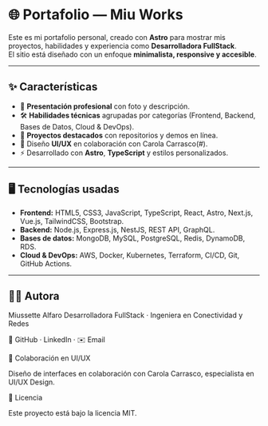 # 🌐 Portafolio — Miu Works

Este es mi portafolio personal, creado con **Astro** para mostrar mis proyectos, habilidades y experiencia como **Desarrolladora FullStack**.  
El sitio está diseñado con un enfoque **minimalista, responsive y accesible**.

---

## ✨ Características

- 📌 **Presentación profesional** con foto y descripción.  
- 🛠️ **Habilidades técnicas** agrupadas por categorías (Frontend, Backend, Bases de Datos, Cloud & DevOps).  
- 📂 **Proyectos destacados** con repositorios y demos en línea.  
- 🎨 Diseño **UI/UX** en colaboración con Carola Carrasco(#).  
- ⚡ Desarrollado con **Astro**, **TypeScript** y estilos personalizados.

---

## 🖥️ Tecnologías usadas

- **Frontend:** HTML5, CSS3, JavaScript, TypeScript, React, Astro, Next.js, Vue.js, TailwindCSS, Bootstrap.  
- **Backend:** Node.js, Express.js, NestJS, REST API, GraphQL.  
- **Bases de datos:** MongoDB, MySQL, PostgreSQL, Redis, DynamoDB, RDS.  
- **Cloud & DevOps:** AWS, Docker, Kubernetes, Terraform, CI/CD, Git, GitHub Actions.  

---

## 👩‍💻 Autora

Miussette Alfaro
Desarrolladora FullStack · Ingeniera en Conectividad y Redes

🔗 GitHub
 · LinkedIn
 · ✉️ Email

🤝 Colaboración en UI/UX

Diseño de interfaces en colaboración con Carola Carrasco, especialista en UI/UX Design.

📜 Licencia

Este proyecto está bajo la licencia MIT.

